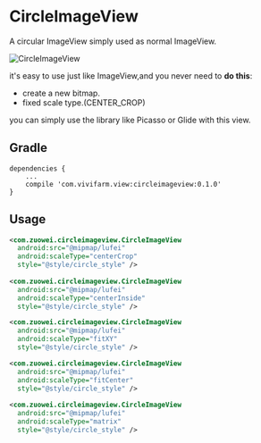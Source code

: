 # CircleImageView
A circular ImageView simply used as normal ImageView.

![CircleImageView](https://github.com/zuoweitan/CircleImageView/raw/master/screen_shot.png)

it's easy to use just like ImageView,and you never need to **do this**:

* create a new bitmap.
* fixed scale type.(CENTER_CROP)

you can simply use the library like Picasso or Glide with this view.

Gradle
------
```
dependencies {
    ...
    compile 'com.vivifarm.view:circleimageview:0.1.0'
}
```

Usage
-----
```xml
<com.zuowei.circleimageview.CircleImageView
  android:src="@mipmap/lufei"
  android:scaleType="centerCrop"
  style="@style/circle_style" />
  
<com.zuowei.circleimageview.CircleImageView
  android:src="@mipmap/lufei"
  android:scaleType="centerInside"
  style="@style/circle_style" />

<com.zuowei.circleimageview.CircleImageView
  android:src="@mipmap/lufei"
  android:scaleType="fitXY"
  style="@style/circle_style" />

<com.zuowei.circleimageview.CircleImageView
  android:src="@mipmap/lufei"
  android:scaleType="fitCenter"
  style="@style/circle_style" />
  
<com.zuowei.circleimageview.CircleImageView
  android:src="@mipmap/lufei"
  android:scaleType="matrix"
  style="@style/circle_style" />

```
